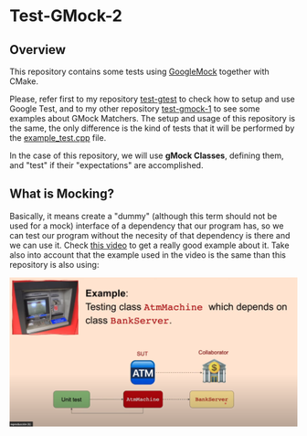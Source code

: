 # Test-GMock-2

## Overview

This repository contains some tests using [GoogleMock](https://google.github.io/googletest/gmock_cook_book.html) together with CMake.

Please, refer first to my repository [test-gtest](https://github.com/RicardoRagel/test-gtest) to check how to setup and use Google Test, and to my other repository [test-gmock-1](https://github.com/RicardoRagel/test-gmock-1) to see some examples about GMock Matchers. The setup and usage of this repository is the same, the only difference is the kind of tests that it will be performed by the [example_test.cpp](test/example_test.cpp) file. 

In the case of this repository, we will use **gMock Classes**, defining them, and "test" if their "expectations" are accomplished.

## What is Mocking?

Basically, it means create a "dummy" (although this term should not be used for a mock) interface of a dependency that our program has, so we can test our program without the necesity of that dependency is there and we can use it. Check [this video](https://www.youtube.com/watch?v=vxCH4AuVRgo&t=79s) to get a really good example about it. Take also into account that the example used in the video is the same than this repository is also using:

![](example_img.png)